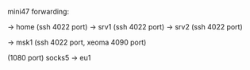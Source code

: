 

mini47 forwarding:

-> home (ssh 4022 port)
-> srv1 (ssh 4022 port)
-> srv2 (ssh 4022 port)

-> msk1 (ssh 4022 port, xeoma 4090 port)


(1080 port) socks5 -> eu1 
